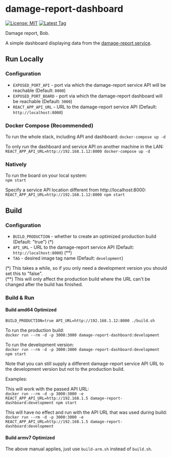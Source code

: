 # damage-report-dashboard
[![License: MIT](https://img.shields.io/badge/License-MIT-yellow.svg)](https://opensource.org/licenses/MIT)
[![Latest Tag](https://img.shields.io/github/v/tag/rekhyt/damage-report-dashboard?style=flat)](https://github.com/Rekhyt/damage-report-dashboard/releases)

Damage report, Bob.

A simple dashboard displaying data from the [damage-report service](https://github.com/Rekhyt/damage-report).

## Run Locally
### Configuration
* `EXPOSED_PORT_API` - port via which the damage-report service API will be reachable (Default: `8000`)
* `EXPOSED_PORT_BOARD` - port via which the damage-report dashboard will be reachable (Default: `3000`)
* `REACT_APP_API_URL` - URL to the damage-report service API (Default: `http://localhost:8000`)

### Docker Compose (Recommended)
To run the whole stack, including API and dashboard:
`docker-compose up -d`

To only run the dashboard and service API on another machine in the LAN:
`REACT_APP_API_URL=http://192.168.1.12:8000 docker-compose up -d`

### Natively
To run the board on your local system:<br />`npm start`

Specify a service API location different from http://localhost:8000:<br />
`REACT_APP_API_URL=http://192.168.1.12:8000 npm start`

## Build
### Configuration
* `BUILD_PRODUCTION` - whether to create an optimized production build (Default: "true") (*)
* `API_URL` - URL to the damage-report service API (Default: `http://localhost:8000`) (**)
* `TAG` - desired image tag name (Default: `development`)

(\*) This takes a while, so if you only need a development version you should set this to "false".<br />
(**) This will only affect the production build where the URL can't be changed after the build has finished.

### Build & Run
#### Build amd64 Optimized
`BUILD_PRODUCTION=true API_URL=http://192.168.1.12:8000 ./build.sh`

To run the production build:<br />
`docker run --rm -d -p 3000:3000 damage-report-dashboard:development`

To run the development version:<br />
`docker run --rm -d -p 3000:3000 damage-report-dashboard:development npm start`

Note that you can still supply a different damage-report service API URL to the development version but not to the
production build.

Examples:

This will work with the passed API URL:<br />
`docker run --rm -d -p 3000:3000 -e REACT_APP_API_URL=http://192.168.1.5 damage-report-dashboard:development npm start`

This will have no effect and run with the API URL that was used during build:<br />
`docker run --rm -d -p 3000:3000 -e REACT_APP_API_URL=http://192.168.1.5 damage-report-dashboard:development`

#### Build armv7 Optimized
The above manual applies, just use `build-arm.sh` instead of `build.sh`.